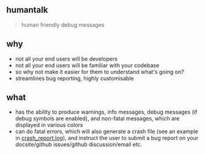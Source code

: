 ## humantalk
> human friendly debug messages
## why
- not all your end users will be developers
- not all your end users will be familiar with your codebase
- so why not make it easier for them to understand what's going on?
- streamlines bug reporting, highly customisable
## what
- has the ability to produce warnings, info messages, debug messages (if debug symbols are enabled), and non-fatal messages, which are displayed in various colors
- can do fatal errors, which will also generate a crash file (see an example in [crash_report.log](crash_report.log)), and instruct the user to submit a bug report on your docsite/github issues/github discussion/email etc.